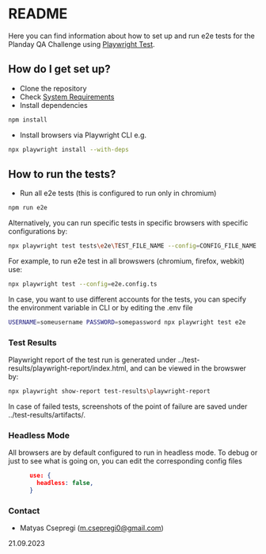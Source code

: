 # README #

Here you can find information about how to set up and run e2e tests for the Planday QA Challenge using [Playwright Test](https://playwright.dev/).

## How do I get set up? ##

- Clone the repository 
- Check [System Requirements](https://playwright.dev/docs/library/#system-requirements)
- Install dependencies
```bash
npm install
```

- Install browsers via Playwright CLI e.g.
```bash
npx playwright install --with-deps
```

## How to run the tests? ##

- Run all e2e tests (this is configured to run only in chromium)
```bash
npm run e2e
```

Alternatively, you can run specific tests in specific browsers with specific configurations by:
```bash
npx playwright test tests\e2e\TEST_FILE_NAME --config=CONFIG_FILE_NAME --project=BROWSER_NAME
```

For example, to run e2e test in all browswers (chromium, firefox, webkit) use:
```bash
npx playwright test --config=e2e.config.ts
```

In case, you want to use different accounts for the tests, you can specify the environment variable in CLI or by editing the .env file
```bash
USERNAME=someusername PASSWORD=somepassword npx playwright test e2e
```

### Test Results ###

Playwright report of the test run is generated under ../test-results/playwright-report/index.html, and can be viewed in the browswer by:

```bash
npx playwright show-report test-results\playwright-report
```

In case of failed tests, screenshots of the point of failure are saved under ../test-results/artifacts/.

### Headless Mode ###

All browsers are by default configured to run in headless mode. To debug or just to see what is going on, you can edit the corresponding config files

```json
      use: { 
        headless: false,
      }
```
### Contact ###

- Matyas Csepregi (m.csepregi0@gmail.com)

21.09.2023
